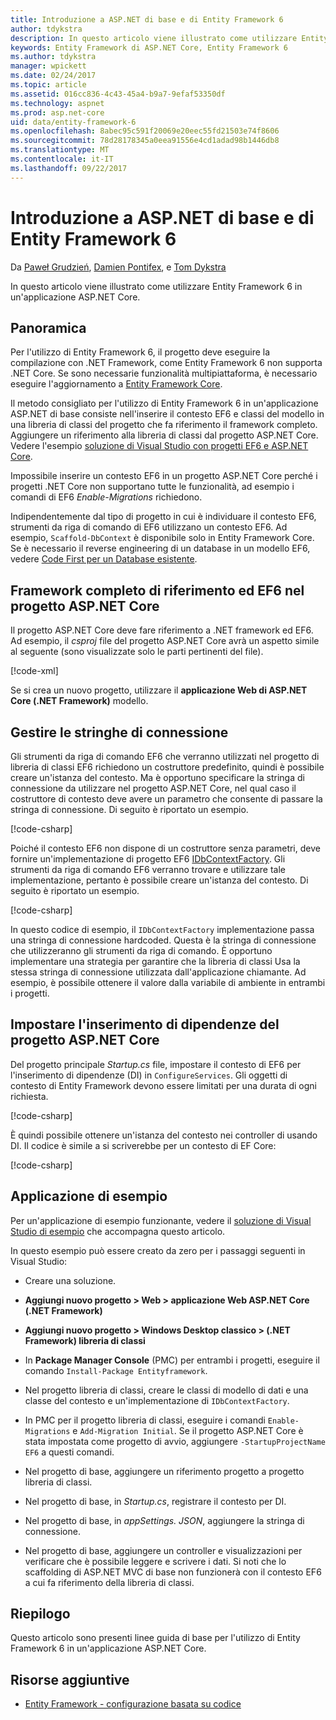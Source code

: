```yaml
---
title: Introduzione a ASP.NET di base e di Entity Framework 6
author: tdykstra
description: In questo articolo viene illustrato come utilizzare Entity Framework 6 in un'applicazione ASP.NET Core.
keywords: Entity Framework di ASP.NET Core, Entity Framework 6
ms.author: tdykstra
manager: wpickett
ms.date: 02/24/2017
ms.topic: article
ms.assetid: 016cc836-4c43-45a4-b9a7-9efaf53350df
ms.technology: aspnet
ms.prod: asp.net-core
uid: data/entity-framework-6
ms.openlocfilehash: 8abec95c591f20069e20eec55fd21503e74f8606
ms.sourcegitcommit: 78d28178345a0eea91556e4cd1adad98b1446db8
ms.translationtype: MT
ms.contentlocale: it-IT
ms.lasthandoff: 09/22/2017
---
```

# <a name="getting-started-with-aspnet-core-and-entity-framework-6"></a>Introduzione a ASP.NET di base e di Entity Framework 6

Da [Paweł Grudzień](https://github.com/pgrudzien12), [Damien Pontifex](https://github.com/DamienPontifex), e [Tom Dykstra](https://github.com/tdykstra)

In questo articolo viene illustrato come utilizzare Entity Framework 6 in un'applicazione ASP.NET Core.

## <a name="overview"></a>Panoramica

Per l'utilizzo di Entity Framework 6, il progetto deve eseguire la compilazione con .NET Framework, come Entity Framework 6 non supporta .NET Core. Se sono necessarie funzionalità multipiattaforma, è necessario eseguire l'aggiornamento a [Entity Framework Core](https://docs.microsoft.com/ef/).

Il metodo consigliato per l'utilizzo di Entity Framework 6 in un'applicazione ASP.NET di base consiste nell'inserire il contesto EF6 e classi del modello in una libreria di classi del progetto che fa riferimento il framework completo. Aggiungere un riferimento alla libreria di classi dal progetto ASP.NET Core. Vedere l'esempio [soluzione di Visual Studio con progetti EF6 e ASP.NET Core](https://github.com/aspnet/Docs/tree/master/aspnetcore/data/entity-framework-6/sample/).

Impossibile inserire un contesto EF6 in un progetto ASP.NET Core perché i progetti .NET Core non supportano tutte le funzionalità, ad esempio i comandi di EF6 *Enable-Migrations* richiedono.

Indipendentemente dal tipo di progetto in cui è individuare il contesto EF6, strumenti da riga di comando di EF6 utilizzano un contesto EF6. Ad esempio, `Scaffold-DbContext` è disponibile solo in Entity Framework Core. Se è necessario il reverse engineering di un database in un modello EF6, vedere [Code First per un Database esistente](https://msdn.microsoft.com/jj200620).

## <a name="reference-full-framework-and-ef6-in-the-aspnet-core-project"></a>Framework completo di riferimento ed EF6 nel progetto ASP.NET Core

Il progetto ASP.NET Core deve fare riferimento a .NET framework ed EF6. Ad esempio, il *csproj* file del progetto ASP.NET Core avrà un aspetto simile al seguente (sono visualizzate solo le parti pertinenti del file).

[!code-xml[](entity-framework-6/sample/MVCCore/MVCCore.csproj?range=3-9&highlight=2)]

Se si crea un nuovo progetto, utilizzare il **applicazione Web di ASP.NET Core (.NET Framework)** modello.

## <a name="handle-connection-strings"></a>Gestire le stringhe di connessione

Gli strumenti da riga di comando EF6 che verranno utilizzati nel progetto di libreria di classi EF6 richiedono un costruttore predefinito, quindi è possibile creare un'istanza del contesto. Ma è opportuno specificare la stringa di connessione da utilizzare nel progetto ASP.NET Core, nel qual caso il costruttore di contesto deve avere un parametro che consente di passare la stringa di connessione. Di seguito è riportato un esempio.

[!code-csharp[](entity-framework-6/sample/EF6/SchoolContext.cs?name=snippet_Constructor)]

Poiché il contesto EF6 non dispone di un costruttore senza parametri, deve fornire un'implementazione di progetto EF6 [IDbContextFactory](https://msdn.microsoft.com/library/hh506876). Gli strumenti da riga di comando EF6 verranno trovare e utilizzare tale implementazione, pertanto è possibile creare un'istanza del contesto. Di seguito è riportato un esempio.

[!code-csharp[](entity-framework-6/sample/EF6/SchoolContextFactory.cs?name=snippet_IDbContextFactory)]

In questo codice di esempio, il `IDbContextFactory` implementazione passa una stringa di connessione hardcoded. Questa è la stringa di connessione che utilizzeranno gli strumenti da riga di comando. È opportuno implementare una strategia per garantire che la libreria di classi Usa la stessa stringa di connessione utilizzata dall'applicazione chiamante. Ad esempio, è possibile ottenere il valore dalla variabile di ambiente in entrambi i progetti.

## <a name="set-up-dependency-injection-in-the-aspnet-core-project"></a>Impostare l'inserimento di dipendenze del progetto ASP.NET Core

Del progetto principale *Startup.cs* file, impostare il contesto di EF6 per l'inserimento di dipendenze (DI) in `ConfigureServices`. Gli oggetti di contesto di Entity Framework devono essere limitati per una durata di ogni richiesta.

[!code-csharp[](entity-framework-6/sample/MVCCore/Startup.cs?name=snippet_ConfigureServices&highlight=5)]

È quindi possibile ottenere un'istanza del contesto nei controller di usando DI. Il codice è simile a si scriverebbe per un contesto di EF Core:

[!code-csharp[](entity-framework-6/sample/MVCCore/Controllers/StudentsController.cs?name=snippet_ContextInController)]

## <a name="sample-application"></a>Applicazione di esempio

Per un'applicazione di esempio funzionante, vedere il [soluzione di Visual Studio di esempio](https://github.com/aspnet/Docs/tree/master/aspnetcore/data/entity-framework-6/sample/) che accompagna questo articolo.

In questo esempio può essere creato da zero per i passaggi seguenti in Visual Studio:

* Creare una soluzione.

* **Aggiungi nuovo progetto > Web > applicazione Web ASP.NET Core (.NET Framework)**

* **Aggiungi nuovo progetto > Windows Desktop classico > (.NET Framework) libreria di classi**

* In **Package Manager Console** (PMC) per entrambi i progetti, eseguire il comando `Install-Package Entityframework`.

* Nel progetto libreria di classi, creare le classi di modello di dati e una classe del contesto e un'implementazione di `IDbContextFactory`.

* In PMC per il progetto libreria di classi, eseguire i comandi `Enable-Migrations` e `Add-Migration Initial`. Se il progetto ASP.NET Core è stata impostata come progetto di avvio, aggiungere `-StartupProjectName EF6` a questi comandi.

* Nel progetto di base, aggiungere un riferimento progetto a progetto libreria di classi.

* Nel progetto di base, in *Startup.cs*, registrare il contesto per DI.

* Nel progetto di base, in *appSettings. JSON*, aggiungere la stringa di connessione.

* Nel progetto di base, aggiungere un controller e visualizzazioni per verificare che è possibile leggere e scrivere i dati. Si noti che lo scaffolding di ASP.NET MVC di base non funzionerà con il contesto EF6 a cui fa riferimento della libreria di classi.

## <a name="summary"></a>Riepilogo

Questo articolo sono presenti linee guida di base per l'utilizzo di Entity Framework 6 in un'applicazione ASP.NET Core.

## <a name="additional-resources"></a>Risorse aggiuntive

* [Entity Framework - configurazione basata su codice](https://msdn.microsoft.com/data/jj680699.aspx)
